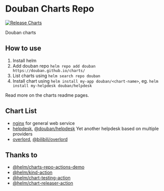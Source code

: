 # Douban Charts Repo

[![Release Charts](https://github.com/douban/charts/actions/workflows/release.yaml/badge.svg)](https://github.com/douban/charts/actions/workflows/release.yaml)

Douban charts

## How to use
1. Install helm
2. Add douban repo `helm repo add douban https://douban.github.io/charts/`
3. List charts using `helm search repo douban`
4. Install chart using `helm install my-app douban/<chart-name>`, eg. `helm install my-helpdesk douban/helpdesk`

Read more on the charts readme pages.


## Chart List

* [nginx](https://github.com/douban/charts/charts/nginx) for general web service
* [helpdesk](https://github.com/douban/charts/charts/helpdesk), [@douban/helpdesk](https://github.com/douban/helpdesk) Yet another helpdesk based on multiple providers
* [overlord](https://github.com/douban/charts/charts/overlord), [@bilibili/overlord](https://github.com/bilibili/overlord)


## Thanks to 

* [@helm/charts-repo-actions-demo](https://github.com/helm/charts-repo-actions-demo)
* [@helm/kind-action](https://github.com/helm/kind-action)
* [@helm/chart-testing-action](https://github.com/helm/chart-testing-action)
* [@helm/chart-releaser-action](https://github.com/helm/chart-releaser-action)
